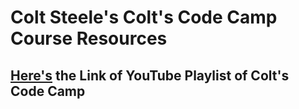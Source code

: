 # Colt Steele's Colt's Code Camp Course Resources

## [Here's](https://www.youtube.com/playlist?list=PLblA84xge2_xNtaFnZhefjFbnDrpySKD3) the Link of YouTube Playlist of Colt's Code Camp
